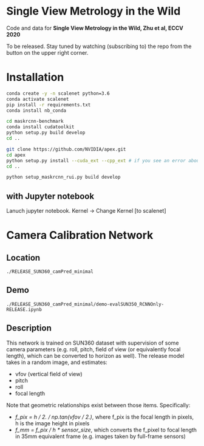 # Single View Metrology in the Wild
Code and data for **Single View Metrology in the Wild, Zhu et al, ECCV 2020**

To be released. Stay tuned by watching (subscribing to) the repo from the button on the upper right corner.

# Installation
```bash
conda create -y -n scalenet python=3.6
conda activate scalenet
pip install -r requirements.txt
conda install nb_conda

cd maskrcnn-benchmark
conda install cudatoolkit
python setup.py build develop
cd ..

git clone https://github.com/NVIDIA/apex.git
cd apex
python setup.py install --cuda_ext --cpp_ext # if you see an error about commenting out an IF setence, do it
cd ..

python setup_maskrcnn_rui.py build develop

```
## with Jupyter notebook
Lanuch jupyter notebook. Kernel -> Change Kernel [to scalenet]

# Camera Calibration Network

## Location
`./RELEASE_SUN360_camPred_minimal`

## Demo
`./RELEASE_SUN360_camPred_minimal/demo-evalSUN350_RCNNOnly-RELEASE.ipynb`

## Description
This network is trained on SUN360 dataset with supervision of some camera parameters (e.g. roll, pitch, field of view (or equivalently focal length), which can be converted to horizon as well). The release model takes in a random image, and estimates:
- vfov (vertical field of view)
- pitch
- roll
- focal length

Note that geometric relationships exist between those items. Specifically:
- *f_pix = h / 2. / np.tan(vfov / 2.)*, where f_pix is the focal length in pixels, h is the image height in pixels
- *f_mm = f_pix / h * sensor_size*, which converts the f_pixel to focal length in 35mm equivalent frame (e.g. images taken by full-frame sensors)

#

